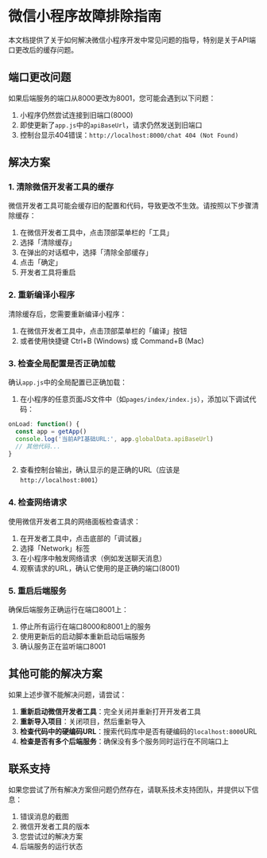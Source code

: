 # 微信小程序故障排除指南

本文档提供了关于如何解决微信小程序开发中常见问题的指导，特别是关于API端口更改后的缓存问题。

## 端口更改问题

如果后端服务的端口从8000更改为8001，您可能会遇到以下问题：

1. 小程序仍然尝试连接到旧端口(8000)
2. 即使更新了`app.js`中的`apiBaseUrl`，请求仍然发送到旧端口
3. 控制台显示404错误：`http://localhost:8000/chat 404 (Not Found)`

## 解决方案

### 1. 清除微信开发者工具的缓存

微信开发者工具可能会缓存旧的配置和代码，导致更改不生效。请按照以下步骤清除缓存：

1. 在微信开发者工具中，点击顶部菜单栏的「工具」
2. 选择「清除缓存」
3. 在弹出的对话框中，选择「清除全部缓存」
4. 点击「确定」
5. 开发者工具将重启

### 2. 重新编译小程序

清除缓存后，您需要重新编译小程序：

1. 在微信开发者工具中，点击顶部菜单栏的「编译」按钮
2. 或者使用快捷键 Ctrl+B (Windows) 或 Command+B (Mac)

### 3. 检查全局配置是否正确加载

确认`app.js`中的全局配置已正确加载：

1. 在小程序的任意页面JS文件中（如`pages/index/index.js`），添加以下调试代码：

```javascript
onLoad: function() {
  const app = getApp()
  console.log('当前API基础URL:', app.globalData.apiBaseUrl)
  // 其他代码...
}
```

2. 查看控制台输出，确认显示的是正确的URL（应该是`http://localhost:8001`）

### 4. 检查网络请求

使用微信开发者工具的网络面板检查请求：

1. 在开发者工具中，点击底部的「调试器」
2. 选择「Network」标签
3. 在小程序中触发网络请求（例如发送聊天消息）
4. 观察请求的URL，确认它使用的是正确的端口(8001)

### 5. 重启后端服务

确保后端服务正确运行在端口8001上：

1. 停止所有运行在端口8000和8001上的服务
2. 使用更新后的启动脚本重新启动后端服务
3. 确认服务正在监听端口8001

## 其他可能的解决方案

如果上述步骤不能解决问题，请尝试：

1. **重新启动微信开发者工具**：完全关闭并重新打开开发者工具
2. **重新导入项目**：关闭项目，然后重新导入
3. **检查代码中的硬编码URL**：搜索代码库中是否有硬编码的`localhost:8000`URL
4. **检查是否有多个后端服务**：确保没有多个服务同时运行在不同端口上

## 联系支持

如果您尝试了所有解决方案但问题仍然存在，请联系技术支持团队，并提供以下信息：

1. 错误消息的截图
2. 微信开发者工具的版本
3. 您尝试过的解决方案
4. 后端服务的运行状态